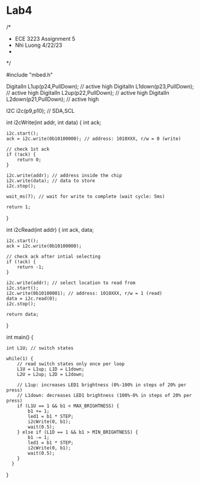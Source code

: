 # Lab4
 
/*
* ECE 3223 Assignment 5
* Nhi Luong 4/22/23
*
*/

#include "mbed.h"

DigitalIn L1up(p24,PullDown); // active high
DigitalIn L1down(p23,PullDown); // active high
DigitalIn L2up(p22,PullDown); // active high
DigitalIn L2down(p21,PullDown); // active high

I2C i2c(p9,p10); // SDA,SCL

int i2cWrite(int addr, int data) {
    int ack;
    
    i2c.start();
    ack = i2c.write(0b10100000); // address: 1010XXX, r/w = 0 (write)

    // check 1st ack
    if (!ack) {
        return 0;
    }

    i2c.write(addr); // address inside the chip
    i2c.write(data); // data to store
    i2c.stop();
    
    wait_ms(7); // wait for write to complete (wait cycle: 5ms)
    
    return 1;
}

int i2cRead(int addr) {
    int ack, data;
    
    i2c.start();
    ack = i2c.write(0b10100000);

    // check ack after intial selecting
    if (!ack) { 
        return -1;
    }

    i2c.write(addr); // select location to read from
    i2c.start();
    i2c.write(0b10100001); // address: 1010XXX, r/w = 1 (read)
    data = i2c.read(0);
    i2c.stop();
    
    return data;
}

int main() {
  
    int L1U; // switch states
   
    while(1) {        
        // read switch states only once per loop
        L1U = L1up; L1D = L1down;
        L2U = L2up; L2D = L2down;
        
        // L1up: increases LED1 brightness (0%-100% in steps of 20% per press)
        // L1down: decreases LED1 brightness (100%-0% in steps of 20% per press)
        if (L1U == 1 && b1 < MAX_BRIGHTNESS) {
            b1 += 1;
            led1 = b1 * STEP;
            i2cWrite(0, b1); 
            wait(0.5);
        } else if (L1D == 1 && b1 > MIN_BRIGHTNESS) {
            b1 -= 1;
            led1 = b1 * STEP;
            i2cWrite(0, b1);
            wait(0.5);
        }
      }
}
